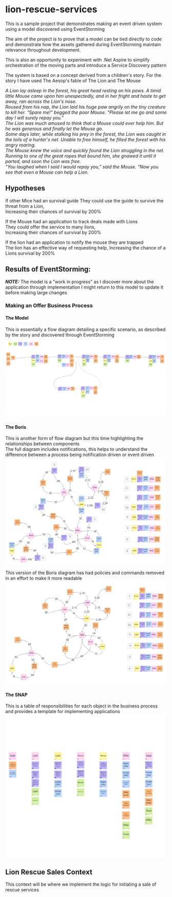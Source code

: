 # lion-rescue-services
This is a sample project that demonstrates making an event driven system using a model discovered using EventStorming

The aim of the project is to prove that a model can be tied directly to code and demonstrate how the assets gathered during EventStorming maintain relevance throughout development.

This is also an opportunity to experiment with .Net Aspire to simplify orchestration of the moving parts and introduce a Service Discovery pattern


The system is based on a concept derived from a children's story. For the story I have used The Aesop's fable of The Lion and The Mouse  

*A Lion lay asleep in the forest, his great head resting on his paws. A timid little Mouse came upon him unexpectedly, and in her fright and haste to get away, ran across the Lion's nose.  
Roused from his nap, the Lion laid his huge paw angrily on the tiny creature to kill her. "Spare me!" begged the poor Mouse. "Please let me go and some day I will surely repay you."   
The Lion was much amused to think that a Mouse could ever help him. But he was generous and finally let the Mouse go.   
Some days later, while stalking his prey in the forest, the Lion was caught in the toils of a hunter's net. Unable to free himself, he filled the forest with his angry roaring.   
The Mouse knew the voice and quickly found the Lion struggling in the net. Running to one of the great ropes that bound him, she gnawed it until it parted, and soon the Lion was free.   
"You laughed when I said I would repay you," said the Mouse. "Now you see that even a Mouse can help a Lion.*   

## Hypotheses
If other Mice had an survival guide
They could use the guide to survive the threat from a Lion,   
Increasing their chances of survival by 200%  

If the Mouse had an application to track deals made with Lions   
They could offer the service to many lions,   
Increasing their chances of survival by 200%

If the lion had an application to notify the mouse they are trapped   
The lion has an effective way of requesting help,
Increasing the chance of a Lions survival by 200%

## Results of EventStorming:
**_NOTE:_** The model is a "work in progress" as I discover more about the application through implementation I might return to this model to update it before making large changes

### Making an Offer Business Process
#### The Model
This is essentially a flow diagram detailing a specific scenario, as described by the story and discovered through EventStorming
![image](MakeAnOffer-Model.jpg)

#### The Boris
This is another form of flow diagram but this time highlighting the relationships between components   
The full diagram includes notifications, this helps to understand the difference between a process being notification driven or event driven
![image](MakeAnOffer-Boris.jpg)

This version of the Boris diagram has had policies and commands removed in an effort to make it more readable
![image](MakeAnOffer-FilteredBoris.jpg)

#### The SNAP
This is a table of responsibilities for each object in the business process and provides a template for implementing applications
![image](MakeAnOffer-SNAP.jpg)

## Lion Rescue Sales Context
This context will be where we implement the logic for initiating a sale of rescue services